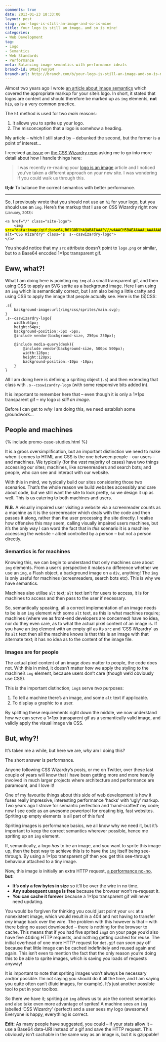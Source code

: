 ```yaml
---
comments: true
date: 2013-01-23 18:33:00
layout: post
slug: your-logo-is-still-an-image-and-so-is-mine
title: Your logo is still an image… and so is mine!
categories:
- Web Development
tag:
- Logo
- Semantics
- Web Standards
- Performance
meta: Balancing image semantics with performance ideals
branch-id: 0Madjrwnj6M
branch-url: http://branch.com/b/your-logo-is-still-an-image-and-so-is-mine-css-wizard
---
```


Almost two years ago I wrote
[an article about image semantics](/2010/10/your-logo-is-an-image-not-a-h1/)
which covered the appropriate markup for your site’s logo. In short, it stated
that logos are content and should therefore be marked up as `img` elements,
**not** `h1`s, as is a very common practice.

The `h1` method is used for two _main_ reasons:

1. It allows you to sprite up your logo.
2. The misconception that a logo is somehow a heading.

My article – which I still stand by – debunked the second, but the former is a
point of interest…

I received [an issue](https://github.com/csswizardry/csswizardry.github.com/issues/18)
on [the CSS Wizardry repo](https://github.com/csswizardry/csswizardry.github.com/)
asking me to go into more detail about how I handle things here:

> I was recently re-reading your [logo is an image](/2010/10/your-logo-is-an-image-not-a-h1/)
> article and I noticed you’ve taken a different approach on your new site. I
> was wondering if you could walk us through this.

**tl;dr** To balance the correct semantics with better performance.

---

So, I previously wrote that you should not use an `h1` for your logo, but you
should use an `img`. Here’s the markup that I use on CSS Wizardry right now
<small>(January, 2013)</small>:

<pre><code>&lt;a href="/" class="site-logo"&gt;
    &lt;img <mark>src="data:image/gif;base64,R0lGODlhAQABAIAAAP///wAAACH5BAEAAAAALAAAAAABAAEAAAICRAEAOw=="</mark> alt="CSS Wizardry" class="s  s--csswizardry-logo"&gt;
&lt;/a&gt;
</code></pre>

You should notice that my `src` attribute doesn’t point to `logo.png` or similar,
but to a Base64 encoded 1×1px transparent gif.

## Eww, what?!

What I am doing here is pointing my `img` at a small transparent gif, and then
using CSS to apply an SVG sprite as a background image. Here I am using an `img`
which is semantically correct, but I am also being a little crafty and using CSS
to apply the image that people actually see. Here is the (S)CSS:

    .s{
        background-image:url(/img/css/sprites/main.svg);
    }
    .s--csswizardry-logo{
        width:64px;
        height:64px;
        background-position:-5px -5px;
        @include vendor(background-size, 250px 250px);

        @include media-query(desk){
            @include vendor(background-size, 500px 500px);
            width:128px;
            height:128px;
            background-position:-10px -10px;
        }
    }

All I am doing here is defining a spriting object (`.s`) and then extending that
class with `.s--csswizardry-logo` (with some responsive bits added in).

It is important to remember here that – even though it is only a 1×1px
transparent gif – my logo _is still an image_.

Before I can get to _why_ I am doing this, we need establish some groundwork…

## People and machines

{% include promo-case-studies.html %}

It is a gross oversimplification, but an important distinction we need to make
when it comes to HTML and CSS is the one between people – our users – and
machines.  We typically (for the _vast_ majority of cases) have two things
accessing our sites; machines, like screenreaders and search bots; and people,
who can see and interact with our website.

With this in mind, we typically build our sites considering those two scenarios.
That’s the whole reason we build websites accessibly and care about code, but we
still want the site to look pretty, so we design it up as well. This is us
catering to both machines and users.

**N.B.** A visually impaired user visiting a website via a screenreader counts as
a machine as it is the screenreader which deals with the code and then passes it
along, rather than the user processing the site directly. I realise how offensive
this may seem, calling visually impaired users machines, but it’s the only way I
can word the fact that in _this_ scenario it is a machine accessing the website –
albeit controlled by a person – but not a person directly.

### Semantics is for machines

Knowing this, we can begin to understand that only machines care about `img`
elements. From a user’s perspective it makes no difference whether we use an
`img`, a Flash object, a background image on a `div`, anything! The `img` is
only useful for machines (screenreaders, search bots etc). This is why we have
semantics.

Machines also utilise `alt` text; `alt` text isn’t for users to access, it is
for machines to access and then pass to the user if necessary.

So, semantically speaking, all a correct implementation of an image needs to be
is an `img` element with some `alt` text, as this is what machines require;
machines (where we as front-end developers are concerned) have no idea, nor do
they even care, as to what the actual pixel content of an image is. If you have
an `img` element with an empty gif as its `src` and ‘CSS Wizardry’ as its `alt`
text then all the machine knows is that this is an image with that alternate
text; it has no idea as to the content of the image file.

### Images are for people

The actual pixel content of an image _does_ matter to people, the code does not.
With this in mind, it doesn’t matter _how_ we apply the styling to the machine’s
`img` element, because users don’t care (though we’d obviously use CSS).

This is the important distinction; `img`s serve _two_ purposes:

1. To tell a machine there’s an image, and some `alt` text if applicable.
2. To display a graphic to a user.

By splitting these requirements right down the middle, we now understand how we
can serve a 1×1px transparent gif as a semantically valid image, and validly
apply the visual image via CSS.

## But, why?!

It’s taken me a while, but here we are, _why_ am I doing this?

The short answer is performance.

Anyone following CSS Wizardry’s posts, or me on Twitter, over these last couple
of years will know that I have been getting more and more heavily involved in
much larger projects where architecture and performance are paramount, and I
love it!

One of my favourite things about this side of web development is how it fuses
really impressive, interesting performance ‘hacks’ with ‘ugly’ markup. Two years
ago I strove for semantic perfection and ‘hand-crafted’ my code; now I see code
as an awesome powertool for creating big, fast websites. Spriting up empty
elements is all part of this fun!

Spriting images is performance basics, we all know why we need it, but it’s
important to keep the correct semantics wherever possible, hence me spriting up
an `img` element.

If, semantically, a logo _has_ to be an image, and you want to sprite this image
up, then the best way to achieve this is to have the `img` itself being
see-through. By using a 1×1px transparent gif then you get this see-through
behaviour attached to a tiny image.

Now, this image _is_ initially an extra HTTP request,
[a performance no-no](/2013/01/front-end-performance-for-web-designers-and-front-end-developers/#section:http-requests-and-dns-lookups),
**but**:

* **It’s only a few bytes in size** so it’ll be over the wire in no time.
* **Any subsequent usage is free** because the browser won’t re-request it.
* **You can cache it forever** because a 1×1px transparent gif will never need
  updating.

You would be forgiven for thinking you could just point your `src` at a nonexistent
image, which would result in a 404 and not having to transfer _any_ image back
over the wire. The problem with this however is that – with there being no asset
downloaded – there is nothing for the browser to cache. This means that if you
had five sprited `img`s on your page you’d also have five 404ing HTTP requests,
and nothing getting cached for reuse. The initial overhead of one more HTTP
request for `dot.gif` can _soon_ pay off because that little image can be cached
indefinitely and reused again and again. This isn’t even to mention the fact
that the only reason you’re doing this to be able to sprite images, which is
saving you loads of requests anyway!

It is important to note that spriting images won’t always be necessary and/or
possible. I’m not saying you should do it all the time, and I am saying you
quite often can’t (fluid images, for example). It’s just another possible tool
to put in your toolbox.

So there we have it; spriting an `img` allows us to use the correct semantics
and also take even more advantage of sprites! A machine sees an `img` labelled
‘CSS Wizardry’ (perfect) and a user sees my logo (awesome)! Everyone is happy,
everything is correct.

**Edit:** As many people have suggested, you could – if your stats allow it –
use a Base64 data-URI instead of a gif and save the HTTP request. This obviously
isn’t cachable in the same way as an image is, but it is gzippable!
